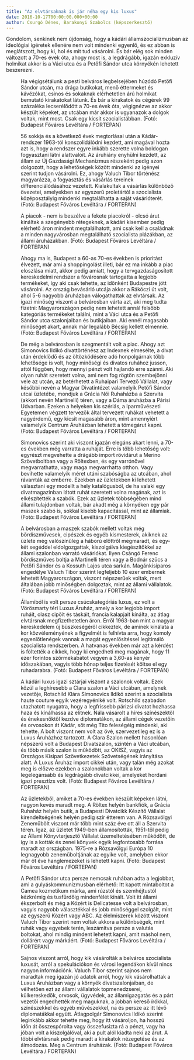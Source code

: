 ```yaml
---
title: "Az elvtársaknak is jár néha egy kis luxus"
date: 2016-10-17T00:00:00.000+00:00
author: Csurgó Dénes, Barakonyi Szabolcs (képszerkesztő)
---
```


Gondolom, senkinek nem újdonság, hogy a kádári államszocializmusban az ideológiai ígéretek ellenére nem volt mindenki egyenlő, és ez abban is meglátszott, hogy ki, hol és mit tud vásárolni. És bár elég sok minden változott a 70-es évek óta, ahogy most is, a legdrágább, igazán exkluzív holmikat akkor is a Váci utca és a Petőfi Sándor utca környékén lehetett beszerezni.

<figure>
<img src="/images/12693412_fdea2fe63849eed724fe41aa1f05f63e_wm.jpg" alt="" />
<figcaption>Ha végigsétálunk a pesti belváros legbelsejében húzódó Petőfi Sándor utcán, ma drága butikokat, menő éttermeket és kávézókat, csinos és sokaknak elérhetetlen árú holmikat bemutató kirakatokat látunk. És bár a kirakatok és cégérek 99 százaléka lecserélődött a 70-es évek óta, végignézve az akkor készült képeket, az utcában már akkor is ugyanazok a dolgok voltak, mint most. Csak egy kicsit szocialistábban. (Fotó: Budapest Főváros Levéltára / FORTEPAN)</figcaption>
</figure>

<figure>
<img src="/images/12693420_22f4a92bb83c455280f20bd2e9cba59b_wm.jpg" alt="" />
<figcaption>56 sokkja és a következő évek megtorlásai után a Kádár-rendszer 1963-tól konszolidálódni kezdett, ami magával hozta azt is, hogy a rendszer egyre inkább szerette volna boldogan fogyasztani látni alattvalóit. Az áruhiány enyhülni kezdett, az állam az Új Gazdasági Mechanizmus részeként pedig azon dolgozott, hogy a lehetőségek között mindenki az igényei szerint tudjon vásárolni. Ez, ahogy Valuch Tibor történész magyarázza, a fogyasztás és vásárlás tereinek differenciálódásához vezetett. Kialakultak a vásárlás különböző övezetei, amelyekben az egyszerű proletártól a szocialista középosztályig mindenki megtalálhatta a saját vásárlóterét. (Fotó: Budapest Főváros Levéltára / FORTEPAN)</figcaption>
</figure>

<figure>
<img src="/images/12693416_4df0e8a7f92609e38745f3b4e79e8522_wm.jpg" alt="" />
<figcaption>A piacok - nem is beszélve a fekete piacokról - olcsó árut kináltak a szegényebb rétegeknek, a kádári kisember pedig elérhető áron mindent megtalálhatott, ami csak kell a családnak a minden nagyvárosban megtalálható szocialista plázákban, az állami áruházakban. (Fotó: Budapest Főváros Levéltára / FORTEPAN)</figcaption>
</figure>

<figure>
<img src="/images/12693424_eccede887186f9b004f18a94f94c8840_wm.jpg" alt="" />
<figcaption>Ahogy ma is, Budapest a 60-as 70-es években is prioritást élvezett, már ami a shoppingolást illeti, bár ez ma inkább a piac eloszlása miatt, akkor pedig amiatt, hogy a tervgazdaságosított kereskedelmi rendszer a fővárosnak tartogatta a legjobb termékeket, így aki csak tehette, az időnként Budapestre jött vásárolni. Az ország bevásárló utcája akkor a Rákóczi út volt, ahol 5-6 nagyobb áruházban válogathattak az elvtársak. Az igazi minőség viszont a belvárosban várta azt, aki meg tudta fizetni: Magyarországon pedig nem lehetett annál felsőbb kategóriás termékeket találni, mint a Váci utca és a Petőfi Sándor utca szalonjaiban és butikjaiban. Aki ennél magasabb minőséget akart, annak már legalább Bécsig kellett elmennie. (Fotó: Budapest Főváros Levéltára / FORTEPAN)</figcaption>
</figure>

<figure>
<img src="/images/12693432_a737805ce229fccc609e18b342012616_wm.jpg" alt="" />
<figcaption>De még a belvárosban is szegmentált volt a piac. Ahogy azt Simonovics Ildikó divattörténész az Indexnek elmesélte, a divat után érdeklődő és az öltözködésére adó honpolgárnak több lehetősége is volt, hogy minőségi és divatos ruhához jusson, attól függően, hogy mennyi pénzt volt hajlandó erre szánni. Aki olyan ruhát szeretett volna, ami nem fog rögtön szembejönni vele az utcán, az betérhetett a Ruhaipari Tervező Vállalat, vagy későbbi nevén a Magyar Divatintézet valamelyik Petőfi Sándor utcai üzletébe, mondjuk a Grácia Női Ruhaházba a Szervita (akkori nevén Martinelli) téren, vagy a Dáma áruházba a Párisi Udvarban. Ezeken a helyeken kis szériás, a Iparművészeti Egyetemen végzett tervezők által tervezett ruhákat vehetett a nagyérdemű, egy kicsit magasabb áron, mint amennyiért valamelyik Centrum Áruházban lehetett a tömegárut kapni. (Fotó: Budapest Főváros Levéltára / FORTEPAN)</figcaption>
</figure>

<figure>
<img src="/images/12693414_2d01799ae283d4e10d8354f8672507bc_wm.jpg" alt="" />
<figcaption>Simonovics szerint aki viszont igazán elegáns akart lenni, a 70-es években még varratta a ruháját. Erre is több lehetőség volt: egyrészt megvehette a drágább import rövidárut a Merino Szövetboltban vagy a Röltexben, és egy varrónővel megvarrathatta, vagy maga megvarrhatta otthon. Vagy bevihette valamelyik méret utáni szabóságba az utcában, ahol rávarrták az emberre. Ezekben az üzletekben ki lehetett választani egy modellt a hely katalógusból, de ha valaki egy divatmagazinban látott ruhát szeretett volna magának, azt is elkészítették a szabók. Ezek az üzletek többségében mind állami tulajdonban voltak, bár akadt még a környéken egy pár maszek szabó is, sokkal kisebb kapacitással, mint az államiak. (Fotó: Budapest Főváros Levéltára / FORTEPAN)</figcaption>
</figure>

<figure>
<img src="/images/12693430_8b60353f10e193b86c140773e7c20942_wm.jpg" alt="" />
<figcaption>A belvárosban a maszek szabók mellett voltak még bőrdíszművesek, cipészek és egyéb kismesterek, akiknek az üzlete még valószínűleg a háború előttről megmaradt, és egy-két segéddel eldolgozgattak, kiszolgálva kiegészítőkkel az állami szalonban varrató vásárlókat. Ilyen Csángó Ferenc bőrdíszműves boltja a Martinelli téren vagy a Bodnár szűcs a Petőfi Sándor és a Kossuth Lajos utca sarkán. Magánkisiparos engedélye Valuch Tibor szerint legfeljebb 10 ezer embernek lehetett Magyarországon, viszont népszerűek voltak, mert általában jobb minőségben dolgoztak, mint az állami vállalatok. (Fotó: Budapest Főváros Levéltára / FORTEPAN)</figcaption>
</figure>

<figure>
<img src="/images/12693428_5f046b6c5eae604f815fbdb4990c6003_wm.jpg" alt="" />
<figcaption>Államiból is volt persze csúcskategóriás luxus, ez volt a Vörösmarty téri Luxus Áruház, amely a kor legjobb import ruháit, olasz cipőit és táskáit, francia kalapjait kínálta, az átlag elvtársnak megfizethetetlen áron. Erről 1963-ban mint a magyar kereskedelem új büszkeségéről cikkeztek, de aminek kínálata a kor közvéleményének a figyelmét is felhívta arra, hogy komoly egyenlőtlenégek vannak a magát egyenlősítéssel legitimáló szocialista rendszerben. A hatvanas években már azt a kérdést is föltették a cikkek, hogy ki engedheti meg magának, hogy 11 ezer forintos szőrmekabátot vegyen a 3,60-as kenyér időszakában, vagyis több hónap teljes fizetését költse el egy ruhadarabra. (Fotó: Budapest Főváros Levéltára / FORTEPAN)</figcaption>
</figure>

<figure>
<img src="/images/12693434_2a3b8fd65d78fe601e573a54cf24da9e_wm.jpg" alt="" />
<figcaption>A kádári luxus igazi sztárjai viszont a szalonok voltak. Ezek közül a leghíresebb a Clara szalon a Váci utcában, amelynek vezetője, Rotschild Klára Simonovics Ildikó szerint a szocialista haute couture egyik vezéregyéniké volt. Rotschild szabadon utazhatott nyugatra, hogy a legfrissebb párizsi divatot hozhassa haza és kínálhassa az elitnek. Nála vásárolt a híres színészektől és énekesnőktől kezdve diplomatákon, az állami cégek vezetőin és orvosokon át Kádár, sőt még Tito feleségéig mindenki, aki tehette. A bolt viszont nem volt az övé, szervezetileg ez is a Luxus Áruházhoz tartozott. A Clara Szalon mellett hasonlóan népszerű volt a Budapest Divatszalon, szintén a Váci utcában, és több másik szalon is működött, az OKISZ, vagyis az Országos Kisipari Szövetkezetek Szövetségének irányítása alatt. A Luxus Áruház import cikkei után, vagy talán még azokat meg is előzve ezekben a szalonokban voltak a kor legelegánsabb és legdrágább divatcikkei, amelyeket hordani igazi presztízs volt. (Fotó: Budapest Főváros Levéltára / FORTEPAN)</figcaption>
</figure>

<figure>
<img src="/images/12693418_c72315d85d568a446642ec539bdaaaa0_wm.jpg" alt="" />
<figcaption>Az üzletekből, amiket a 70-es években készült képeken látni, nagyon kevés maradt meg. A Röltex helyén bankfiók, a Grácia Ruhaház helyén butik, a Budapesti Divatcikk Készítő Vállalat kirendeltségének helyén pedig szír étterem van. A Rózsavölgyi Zeneműbölt viszont már több mint száz éve ott áll a Szervita téren. Igaz, az üzletet 1949-ben államosították, 1951-től pedig az Állami Könyvterjesztő Vállalat üzemeltetésében működött, de így is a kották és zenei könyvek egyik legfontosabb forrása maradt az országban. 1975-re a Rózsavölgyi Európa 10 legnagyobb zeneműboltjának az egyike volt, amelyben ekkor már öt éve hanglemezeket is lehetett kapni. (Fotó: Budapest Főváros Levéltára / FORTEPAN)</figcaption>
</figure>

<figure>
<img src="/images/12693426_0bfe951fb203e0cd605751b54aaa79ae_wm.jpg" alt="" />
<figcaption>A Petőfi Sándor utca persze nemcsak ruhában adta a legjobbat, ami a gulyáskommunizmusban elérhető: Itt kapott mintaboltot a Camea kozmetikum márka, ami rúzstól és szemhéjtustól kézkrémig és tusfürdőig mindenfélét kínált. Volt itt állami ékszerbolt és még a Közért is Delicatesse volt a belvárosban, vagyis nagyobb választékkal és jobb minőséggel szolgált, mint az egyszerű Közért vagy ABC. Az élelmiszerek között viszont Valuch Tibor szerint nem voltak akkora a különbségek, mint ruhák vagy egyebek terén, leszámítva persze a valutás boltokat, ahol mindig mindent lehetett kapni, amit máshol nem, dollárért vagy márkáért. (Fotó: Budapest Főváros Levéltára / FORTEPAN)</figcaption>
</figure>

<figure>
<img src="/images/12693422_e4e52e2acf86d77b6d1334caef36eaed_wm.jpg" alt="" />
<figcaption>Sajnos viszont arról, hogy kik vásárolták a belváros szocialista luxusát, arról a spekulációkon és városi legendákon kívül nincs nagyon információnk. Valuch Tibor szerint sajnos nem maradtak meg igazán jó adatok arról, hogy kik vásárolhattak a Luxus Áruházban vagy a környék divatszalonjaiban, de vélhetően ezt az állami vállalatok topmenedzserei, külkereskedők, orvosok, ügyvédek, az államigazgatás és a párt vezetői engedhették meg maguknak, a jobban kereső írókkal, színészekkel és egyéb művészekkel, na és persze az itt lévő diplomatákkal együtt. Átlagpolgár Simonovics Ildikó szerint leginkább akkor tehette meg, hogy itt vásároljon, ha hosszú időn át összespórolta vagy összefusizta rá a pénzt, vagy ha jóban volt a kiszolgálóval, aki a pult alól kiadta neki az árut. A többi elvtársnak pedig maradt a kirakatok nézegetése és az álmodozás. Meg a Centrum áruházak. (Fotó: Budapest Főváros Levéltára / FORTEPAN)</figcaption>
</figure>
